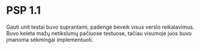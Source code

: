 # PSP 1.1

Gauti unit testai buvo suprantami, padengė beveik visus verslo reikalavimus. Buvo keleta mažų netikslumų pačiuose testuose, tačiau visumoje juos buvo įmanoma sėkmingai implementuoti.
